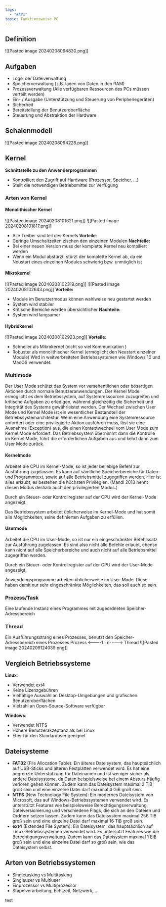 ```yaml
---
tags:
  - "#AP1"
topic: Funktionsweise PC
---
```

## Definition
![[Pasted image 20240208094830.png]]
## Aufgaben
+ Logik der Dateiverwaltung 
+ Speicherverwaltung (z.B. laden von Daten in den RAM)
+ Prozessverwaltung (Alle verfügbaren Ressourcen des PCs müssen verteilt werden)
+ Ein- / Ausgabe (Unterstützung und Steuerung von Peripheriegeräten)
+ Sicherheit
+ Bereitstellung der Benutzeroberfläche
+ Steuerung und Abstraktion der Hardware

## Schalenmodell
![[Pasted image 20240208094228.png]]

## Kernel
**Schnittstelle zu den Anwenderprogrammen**
+ Kontrolliert den Zugriff auf Hardware (Prozessor, Speicher, ...)
+ Stellt die notwendigen Betriebsmittel zur Verfügung
### Arten von Kernel
#### Monolithischer Kernel
![[Pasted image 20240208101621.png]]
![[Pasted image 20240208101817.png]]
+ Alle Treiber sind teil des Kernels
**Vorteile**:
+ Geringe Umschaltzeiten zischen den einzelnen Modulen
**Nachteile:**
+ Bei einer neuen Version muss der komplette Kernel neu kompiliert werden
+ Wenn ein Modul abstürzt, stürzt der komplette Kernel ab, da ein Neustart eines einzelnen Modules schwierig bzw. unmöglich ist
#### Mikrokernel
![[Pasted image 20240208102319.png]]
![[Pasted image 20240208102643.png]]
**Vorteile:**
+ Module im Benutzermodus können wahlweise neu gestartet werden
+ System wird stabiler
+ Kritische Bereiche werden übersichtlicher
**Nachteile:**
+ System wird langsamer
#### Hybridkernel
![[Pasted image 20240208102923.png]]
**Vorteile:**
+ Schneller als Mikrokernel (nicht so viel Kommunikation )
+ Robuster als monolithischer Kernel (ermöglicht den Neustart einzelner Module)
Wird in weitverbreiteten Betriebssystemen wie Windows 10 und MacOS verwendet.

### Multimode
Der User Mode schützt das System vor versehentlichen oder bösartigen Aktionen durch normale Benutzeranwendungen. Der Kernel Mode ermöglicht es dem Betriebssystem, auf Systemressourcen zuzugreifen und kritische Aufgaben zu erledigen, während gleichzeitig die Sicherheit und Integrität des Systems gewährleistet werden.
Der Wechsel zwischen User Mode und Kernel Mode ist ein wesentlicher Bestandteil der Betriebssystemarchitektur. Wenn eine Anwendung eine Systemressource anfordert oder eine privilegierte Aktion ausführen muss, löst sie eine Ausnahme (Exception) aus, die einen Kontextwechsel vom User Mode zum Kernel Mode erfordert. Das Betriebssystem übernimmt dann die Kontrolle im Kernel Mode, führt die erforderlichen Aufgaben aus und kehrt dann zum User Mode zurück.
#### Kernelmode
Arbeitet die CPU im Kernel-Mode, so ist jeder beliebige Befehl zur Ausführung zugelassen. Es kann auf sämtliche Speicherbereiche für Daten- und Programmtext, sowie auf alle Betriebsmittel zugegriffen werden. Hier ist alles erlaubt, es bestehen die höchsten Privilegien. (Mandl 2013 nennt diesen Modus deshalb auch den privilegierten Modus.)

Durch ein Steuer- oder Kontrollregister auf der CPU wird der Kernel-Mode angezeigt.

Das Betriebssystem arbeitet üblicherweise im Kernel-Mode und hat somit alle Möglichkeiten, seine definierten Aufgaben zu erfüllen.

#### Usermode
Arbeitet die CPU im User-Mode, so ist nur ein eingeschränkter Befehlssatz zur Ausführung zugelassen. Es sind also nicht alle Befehle erlaubt, ebenso kann nicht auf alle Speicherbereiche und auch nicht auf alle Betriebsmittel zugegriffen werden.

Durch ein Steuer- oder Kontrollregister auf der CPU wird der User-Mode angezeigt.

Anwendungsprogramme arbeiten üblicherweise im User-Mode. Diese haben damit nur sehr eingeschränkte Möglichkeiten, das soll auch so sein.

### Prozess/Task
Eine laufende Instanz eines Programmes mit zugeordneten Speicher-Adressbereich 

### Thread
Ein Ausführungsstrang eines Prozesses, benutzt den Speicher-Adressbereich eines Prozesses
Prozess <----1 : n----> Thread
![[Pasted image 20240209124039.png]]

## Vergleich Betriebssysteme
**Linux**:
- Verwendet ext4
- Keine Lizenzgebühren
- Vielfältige Auswahl an Desktop-Umgebungen und grafischen Benutzeroberflächen
- Vielzahl an Open-Source-Software verfügbar

**Windows**:

- Verwendet NTFS
- Höhere Benutzerakzeptanz als bei Linux
- Eher für den Standarduser geeignet
## Dateisysteme 
- **FAT32** (File Allocation Table): Ein älteres Dateisystem, das hauptsächlich auf USB-Sticks und älteren Festplatten verwendet wird. Es hat eine begrenzte Unterstützung für Dateinamen und ist weniger sicher als andere Dateisysteme, da Daten beispielsweise bei einem Absturz häufig verloren gehen können. Zudem kann das Dateisystem maximal 2 TiB groß sein und eine einzelne Datei darf maximal 4 GiB groß sein.
- **NTFS** (New Technology File System): Ein modernes Dateisystem von Microsoft, das auf Windows-Betriebssystemen verwendet wird. Es unterstützt Features wie beispielsweise Berechtigungsverwaltung, Dateiversionierung und verschiedene Flags, die sich an den Dateien und Ordnern setzen lassen. Zudem kann das Dateisystem maximal 256 TiB groß sein und eine einzelne Datei darf maximal 16 TiB groß sein.
- **ext4** (Extended File System): Ein Dateisystem, das hauptsächlich auf Linux-Betriebssystemen verwendet wird. Es untersützt Features wie die Berechtigungsverwaltung. Zudem kann das Dateisystem maximal 1 EiB groß sein und eine einzelne Datei darf so groß sein, wie das Dateisystem selbst.
## Arten von Betriebssystemen
+ Singletasking vs Multitasking 
+ Singleuser vs Multiuser
+ Einprozessor vs Multiprozessor 
+ Stapelverarbeitung, Echtzeit, Netzwerk, ...

test